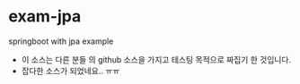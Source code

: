# exam-jpa

springboot with jpa example

- 이 소스는 다른 분들 의 github 소스을 가지고 테스팅 목적으로 짜집기 한 것입니다.
- 잡다한 소스가 되었네요.. ㅠㅠ 




